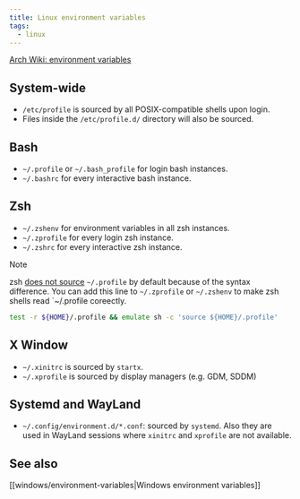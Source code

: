 ```yaml
---
title: Linux environment variables
tags:
  - linux
---
```


[Arch Wiki: environment variables](https://wiki.archlinux.org/index.php/environment_variables)

## System-wide

+ `/etc/profile` is sourced by all POSIX-compatible shells upon login.
+ Files inside the `/etc/profile.d/` directory will also be sourced.

## Bash

+ `~/.profile` or `~/.bash_profile` for login bash instances.
+ `~/.bashrc` for every interactive bash instance.

## Zsh

+ `~/.zshenv` for environment variables in all zsh instances.
+ `~/.zprofile` for every login zsh instance.
+ `~/.zshrc` for every interactive zsh instance.

>[!note]
> zsh [does not source](https://superuser.com/questions/187639/zsh-not-hitting-profile) `~/.profile` by default because of the syntax difference. You can add this line to `~/.zprofile` or `~/.zshenv` to make zsh shells read `~/.profile coreectly.
> ```zsh title="~/.zshenv"
> test -r ${HOME}/.profile && emulate sh -c 'source ${HOME}/.profile'
> ```


## X Window

+ `~/.xinitrc` is sourced by `startx`.
+ `~/.xprofile` is sourced by display managers (e.g. GDM, SDDM)

## Systemd and WayLand

+ `~/.config/environment.d/*.conf`: sourced by `systemd`. Also they are used in WayLand sessions where `xinitrc` and `xprofile` are not available.


## See also

[[windows/environment-variables|Windows environment variables]]
